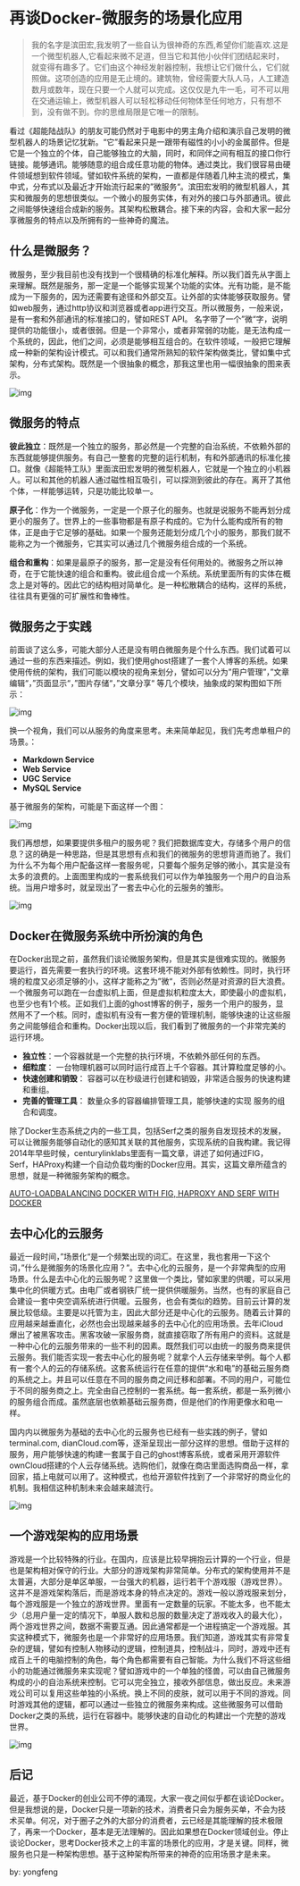 # 再谈Docker-微服务的场景化应用

> 我的名字是滨田宏,我发明了一些自认为很神奇的东西,希望你们能喜欢.这是一个微型机器人,它看起来微不足道，但当它和其他小伙伴们团结起来时，就变得有趣多了。它们由这个神经发射器控制，我想让它们做什么，它们就照做。这项创造的应用是无止境的。建筑物，曾经需要大队人马，人工建造数月或数年，现在只要一个人就可以完成。这仅仅是九牛一毛，可不可以用在交通运输上，微型机器人可以轻松移动任何物体至任何地方，只有想不到，没有做不到。你的思维局限是它唯一的限制。

看过《超能陆战队》的朋友可能仍然对于电影中的男主角介绍和演示自己发明的微型机器人的场景记忆犹新。“它”看起来只是一跟带有磁性的小小的金属部件。但是它是一个独立的个体，自己能够独立的大脑，同时，和同伴之间有相互的接口你行链接。能够通讯。能够随意的组合成任意功能的物体。通过类比，我们很容易由硬件领域想到软件领域。譬如软件系统的架构，一直都是伴随着几种主流的模式，集中式，分布式以及最近才开始流行起来的”微服务“。滨田宏发明的微型机器人，其实和微服务的思想很类似。一个微小的服务实体，有对外的接口与外部通讯。彼此之间能够快速组合成新的服务。其架构松散耦合。接下来的内容，会和大家一起分享微服务的特点以及所拥有的一些神奇的魔法。

## 什么是微服务？

微服务，至少我目前也没有找到一个很精确的标准化解释。所以我们首先从字面上来理解。既然是服务，那一定是一个能够实现某个功能的实体。光有功能，是不能成为一下服务的，因为还需要有途径和外部交互。让外部的实体能够获取服务。譬如web服务，通过http协议和浏览器或者app进行交互。所以微服务，一般来说，是有一套和外部通讯的标准接口的，譬如REST API。 名字带了一个”微“字，说明提供的功能很小，或者很弱。但是一个非常小，或者非常弱的功能，是无法构成一个系统的，因此，他们之间，必须是能够相互组合的。在软件领域，一般把它理解成一种新的架构设计模式。可以和我们通常所熟知的软件架构做类比，譬如集中式架构，分布式架构。既然是一个很抽象的概念，那我这里也用一幅很抽象的图来表示。



![img](https://upload-images.jianshu.io/upload_images/273968-549040882d4db2d7.png?imageMogr2/auto-orient/strip%7CimageView2/2/w/801/format/webp)

## 微服务的特点

**彼此独立**：既然是一个独立的服务，那必然是一个完整的自治系统，不依赖外部的东西就能够提供服务。有自己一整套的完整的运行机制，有和外部通讯的标准化接口。就像《超能特工队》里面滨田宏发明的微型机器人，它就是一个独立的小机器人。可以和其他的机器人通过磁性相互吸引，可以探测到彼此的存在。离开了其他个体，一样能够运转，只是功能比较单一。

**原子化**：作为一个微服务，一定是一个原子化的服务。也就是说服务不能再划分成更小的服务了。世界上的一些事物都是有原子构成的。它为什么能构成所有的物体，正是由于它足够的基础。如果一个服务还能划分成几个小的服务，那我们就不能称之为一个微服务，它其实可以通过几个微服务组合成的一个系统。

**组合和重构**：如果是最原子的服务，那一定是没有任何用处的。微服务之所以神奇，在于它能快速的组合和重构。彼此组合成一个系统。系统里面所有的实体在概念上是对等的。因此它的结构相对简单化。是一种松散耦合的结构，这样的系统，往往具有更强的可扩展性和鲁棒性。

## 微服务之于实践

前面谈了这么多，可能大部分人还是没有明白微服务是个什么东西。我们试着可以通过一些的东西来描述。例如，我们使用ghost搭建了一套个人博客的系统。如果使用传统的架构，我们可能以模块的视角来划分，譬如可以分为”用户管理”，”文章编辑“，”页面显示“，”图片存储“，”文章分享“ 等几个模块，抽象成的架构图如下所示：



![img](https://upload-images.jianshu.io/upload_images/273968-582f5e033769d14c.png?imageMogr2/auto-orient/strip%7CimageView2/2/w/738/format/webp)

换一个视角，我们可以从服务的角度来思考。未来简单起见，我们先考虑单租户的场景。：

- **Markdown Service**
- **Web Service**
- **UGC Service**
- **MySQL Service**

基于微服务的架构，可能是下面这样一个图：

![img](https://upload-images.jianshu.io/upload_images/273968-425567bdd4df733b.png?imageMogr2/auto-orient/strip%7CimageView2/2/w/543/format/webp)

我们再想想，如果要提供多租户的服务呢？我们把数据库变大，存储多个用户的信息？这的确是一种思路，但是其思想有点和我们的微服务的思想背道而驰了。我们为什么不为每个用户配备这样一套服务呢，只要每个服务足够的微小，其实是没有太多的浪费的。上面图里构成的一套系统我们可以作为单独服务一个用户的自治系统。当用户增多时，就呈现出了一套去中心化的云服务的雏形。

![img](https://upload-images.jianshu.io/upload_images/273968-e9f10f7910767b46.png?imageMogr2/auto-orient/strip%7CimageView2/2/w/726/format/webp)

## Docker在微服务系统中所扮演的角色

在Docker出现之前，虽然我们谈论微服务架构，但是其实是很难实现的。微服务要运行，首先需要一套执行的环境。这套环境不能对外部有依赖性。同时，执行环境的粒度又必须足够的小，这样才能称之为”微“，否则必然是对资源的巨大浪费。一个微服务可以跑在一台虚拟机上面，但是虚拟机粒度太大，即使最小的虚拟机，也至少也有1个核。正如我们上面的ghost博客的例子，服务一个用户的服务，显然用不了一个核。同时，虚拟机有没有一套方便的管理机制，能够快速的让这些服务之间能够组合和重构。Docker出现以后，我们看到了微服务的一个非常完美的运行环境。

- **独立性**：一个容器就是一个完整的执行环境，不依赖外部任何的东西。
- **细粒度**： 一台物理机器可以同时运行成百上千个容器。其计算粒度足够的小。
- **快速创建和销毁**： 容器可以在秒级进行创建和销毁，非常适合服务的快速构建和重组。
- **完善的管理工具**： 数量众多的容器编排管理工具，能够快速的实现 服务的组合和调度。

除了Docker生态系统之内的一些工具，包括Serf之类的服务自发现技术的发展，可以让微服务能够自动化的感知其关联的其他服务，实现系统的自我构建。我记得2014年早些时候，centurylinklabs里面有一篇文章，讲述了如何通过FIG，Serf，HAProxy构建一个自动负载均衡的Docker应用。其实，这篇文章所蕴含的思想，就是一种微服务架构的概念。

[AUTO-LOADBALANCING DOCKER WITH FIG, HAPROXY AND SERF WITH DOCKER](https://link.jianshu.com/?t=http://www.centurylinklabs.com/auto-loadbalancing-with-fig-haproxy-and-serf/)

## 去中心化的云服务

最近一段时间，”场景化“是一个频繁出现的词汇。在这里，我也套用一下这个词，”什么是微服务的场景化应用？”。去中心化的云服务，是一个非常典型的应用场景。什么是去中心化的云服务呢？这里做一个类比，譬如家里的供暖，可以采用集中化的供暖方式。由电厂或者钢铁厂统一提供供暖服务。当然，也有的家庭自己会建设一套中央空调系统进行供暖。云服务，也会有类似的趋势。目前云计算的发展比较低级。主要是以托管为主，因此大部分还是中心化的云服务。随着云计算的应用越来越垂直化，必然也会出现越来越多的去中心化的应用场景。去年iCloud爆出了被黑客攻击。黑客攻破一家服务商，就直接窃取了所有用户的资料。这就是一种中心化的云服务带来的一些不利的因素。既然我们可以由统一的服务商来提供云服务。我们能否实现一套去中心化的服务呢？就拿个人云存储来举例。每个人都有一套个人的云的存储系统。这套系统运行在任意的提供“水和电”的基础云服务商的系统之上。并且可以任意在不同的服务商之间迁移和部署。不同的用户，可能位于不同的服务商之上。完全由自己控制的一套系统。每一套系统，都是一系列微小的服务组合而成。虽然底层也依赖基础云服务商，但是他们的作用更像水和电一样。

国内内以微服务为基础的去中心化的云服务也已经有一些实践的例子，譬如terminal.com, dianCloud.com等，逐渐呈现出一部分这样的思想。借助于这样的服务，用户能够快速的构建一套属于自己的ghost博客系统，或者采用开源软件ownCloud搭建的个人云存储系统。选购他们，就像在商店里面选购商品一样，拿回家，插上电就可以用了。这种模式，也给开源软件找到了一个非常好的商业化的机制。我相信这种机制未来会越来越流行。

![img](https://upload-images.jianshu.io/upload_images/273968-f7206a84f30a4219.png?imageMogr2/auto-orient/strip%7CimageView2/2/w/1000/format/webp)

## 一个游戏架构的应用场景

游戏是一个比较特殊的行业。在国内，应该是比较早拥抱云计算的一个行业，但是也是架构相对保守的行业。大部分的游戏架构非常简单。分布式的架构使用并不是太普遍，大部分是单区单服，一台强大的机器，运行若干个游戏服（游戏世界）。这并不是游戏架构落后，而是游戏本身的特点决定的。游戏一般以游戏服来划分，每个游戏服是一个独立的游戏世界。里面有一定数量的玩家。不能太多，也不能太少（总用户量一定的情况下，单服人数和总服的数量决定了游戏收入的最大化），两个游戏世界之间，数据不需要互通。因此通常都是一个进程搞定一个游戏服。其实这种模式下，微服务也是一个非常好的应用场景。我们知道，游戏其实有非常复杂的逻辑，譬如有控制人物移动的逻辑，控制道具，控制战斗，同时，游戏中还有成百上千的电脑控制的角色，每个角色都需要有自己智能。为什么我们不将这些细小的功能通过微服务来实现呢？譬如游戏中的一个单独的怪兽，可以由自己微服务构成的小的自治系统来控制。它可以完全独立，接收外部信息，做出反应。未来游戏公司可以复用这些单独的小系统。换上不同的皮肤，就可以用于不同的游戏。同时游戏其他的逻辑，都可以通过一些独立的微服务来构成。这些微服务可以借助Docker之类的系统，运行在容器中。能够快速的自动化的构建出一个完整的游戏世界。

![img](https://upload-images.jianshu.io/upload_images/273968-7fe9d0dac140bd6d.png?imageMogr2/auto-orient/strip%7CimageView2/2/w/532/format/webp)

## 后记

最近，基于Docker的创业公司不停的涌现，大家一夜之间似乎都在谈论Docker。但是我想说的是，Docker只是一项新的技术，消费者只会为服务买单，不会为技术买单。何况，对于圈子之外的大部分的消费者，云已经是其能理解的技术极限了，再来一个Docker，基本是无法理解的。因此如果想在Docker领域创业。停止谈论Docker，思考Docker技术之上的丰富的场景化的应用，才是关键。同样，微服务也只是一种架构思想。基于这种架构所带来的神奇的应用场景才是未来。

by: yongfeng


  